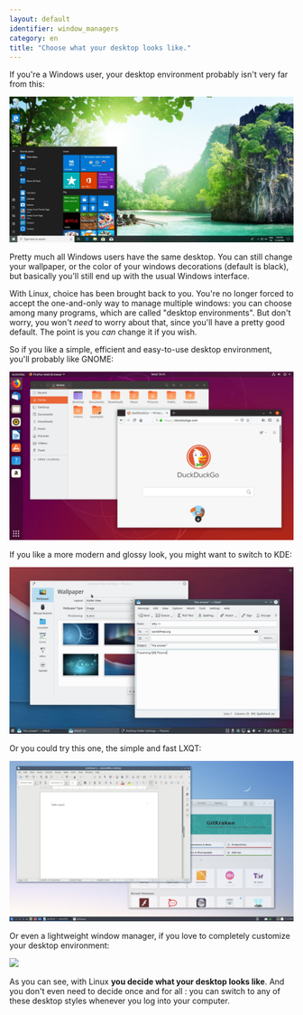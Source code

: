```yaml
---
layout: default
identifier: window_managers
category: en
title: "Choose what your desktop looks like."
---
```


If you're a Windows user, your desktop environment probably isn't 
very far from this:

<img src="/img/window_managers_windows_10.jpg" />

Pretty much all Windows users have the same desktop. You can still 
change your wallpaper, or the color of your windows decorations (default 
is black), but basically you'll still end up with the usual Windows 
interface.

With Linux, choice has been brought back to you. You're no longer 
forced to accept the one-and-only way to manage multiple windows: you 
can choose among many programs, which are called "desktop environments". But 
don't worry, you won't <i>need</i> to worry about that, since you'll 
have a pretty good default. The point is you <i>can</i> change 
it if you wish.

So if you like a simple, efficient and easy-to-use desktop 
environment, you'll probably like GNOME:

<img src="/img/window_managers_ubuntu.jpg"/>

If you like a more modern and glossy look, you might want to switch 
to KDE:

<img src="/img/window_managers_kde.jpeg" />

Or you could try this one, the simple and fast LXQT:

<img src="/img/window_managers_lxqt.jpg" />

Or even a lightweight window manager, if you love to completely customize your desktop 
environment:

<img src="/img/window_managers_wm.jpg" />

As you can see, with Linux <b>you decide what your desktop looks 
like</b>. And you don't even need to decide once and for all : you can 
switch to any of these desktop styles whenever you log into your 
computer.




